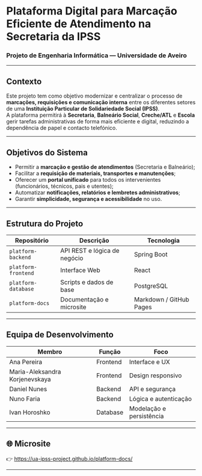 # Plataforma Digital para Marcação Eficiente de Atendimento na Secretaria da IPSS

### Projeto de Engenharia Informática — Universidade de Aveiro

---

## Contexto

Este projeto tem como objetivo modernizar e centralizar o processo de **marcações, requisições e comunicação interna** entre os diferentes setores de uma **Instituição Particular de Solidariedade Social (IPSS)**.  
A plataforma permitirá à **Secretaria**, **Balneário Social**, **Creche/ATL** e **Escola** gerir tarefas administrativas de forma mais eficiente e digital, reduzindo a dependência de papel e contacto telefónico.

---

## Objetivos do Sistema

- Permitir a **marcação e gestão de atendimentos** (Secretaria e Balneário);
- Facilitar a **requisição de materiais, transportes e manutenções**;
- Oferecer um **portal unificado** para todos os intervenientes (funcionários, técnicos, pais e utentes);
- Automatizar **notificações, relatórios e lembretes administrativos**;
- Garantir **simplicidade, segurança e acessibilidade** no uso.

---

## Estrutura do Projeto

| Repositório | Descrição | Tecnologia |
|--------------|------------|-------------|
| `platform-backend` | API REST e lógica de negócio | Spring Boot |
| `platform-frontend` | Interface Web | React |
| `platform-database` | Scripts e dados de base | PostgreSQL |
| `platform-docs` | Documentação e microsite | Markdown / GitHub Pages |

---

## Equipa de Desenvolvimento

| Membro | Função | Foco |
|--------|---------|------|
| Ana Pereira | Frontend | Interface e UX |
| Maria-Aleksandra Korjenevskaya | Frontend | Design responsivo |
| Daniel Nunes | Backend | API e segurança |
| Nuno Faria | Backend | Lógica e autenticação |
| Ivan Horoshko | Database | Modelação e persistência |

---

## 🌐 Microsite

👉 https://ua-ipss-project.github.io/platform-docs/

---
